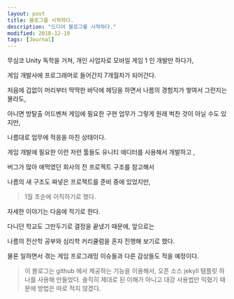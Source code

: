 ```yaml
---
layout: post
title: 블로그를 시작하다. 
description: "드디어 블로그를 시작하다."
modified: 2018-12-19
tags: [Journal]
---
```


무심코 Unity 독학을 거쳐, 개인 사업자로 모바일 게임 1 인 개발만 하다가,
 
게임 개발사에 프로그래머로 들어간지 7개월차가 되어간다. 

처음에 겁없이 머리부터 딱딱한 바닥에 헤딩을 하면서 나름의 경험치가 쌓여서 그런지는 몰라도, 

아니면 방탈출 어드벤쳐 게임에 필요한 구현 업무가 그렇게 원래 벅찬 것이 아닐 수도 있지만, 

나름대로 업무에 적응을 마친 상태이다. 

게임 개발에 필요한 이런 저런 툴들도 유니티 에디터를 사용해서 개발하고 , 

버그가 많아 애먹였던 회사의 전 프로젝트 구조를 참고해서 

나름의 새 구조도 짜넣은 프로젝트를 준비 중에 있었지만, 

> 1월 초순에 이직하기로 했다. 

자세한 이야기는 다음에 적기로 한다.

다니던 학교도 그만두기로 결정을 끝냈기 때문에, 앞으로는 

나름의 전산학 공부와 심리학 커리큘럼을 혼자 진행해 보기로 했다. 

물론 일하면서 겪는 게임 프로그래밍 이슈들과 다른 감상들도 적을 예정이다.

> 이 블로그는 github 에서 제공하는 기능을 이용해서,
> 오픈 소스 jekyll 템플릿 하나를 사용해 만들었다.
> 솔직히 제대로 된 이해가 아니고 대강 사용법만 익혔기 때문에 방법은 따로 적지 않겠다.
